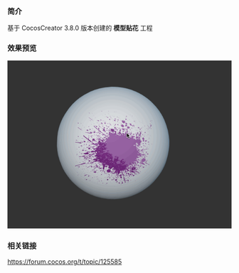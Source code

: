 ### 简介
基于 CocosCreator 3.8.0 版本创建的 **模型贴花** 工程

### 效果预览
![image](../../../gif/202210/2022101005.gif)

### 相关链接
https://forum.cocos.org/t/topic/125585